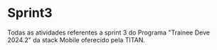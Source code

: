 # Sprint3
Todas as atividades referentes a sprint 3 do Programa "Trainee Deve 2024.2" da stack Mobile oferecido pela TITAN.
